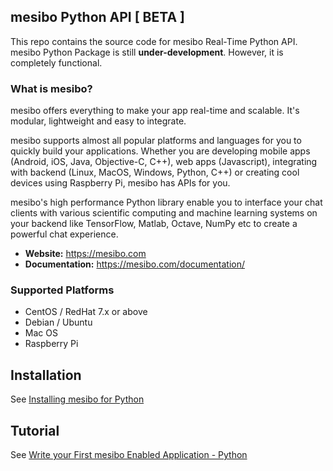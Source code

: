 ## mesibo Python API  [ BETA ]

This repo contains the source code for mesibo Real-Time Python API. mesibo Python Package is still **under-development**. However, it is completely functional. 

### What is mesibo?
mesibo offers everything to make your app real-time and scalable. It's modular, lightweight and easy to integrate.

mesibo supports almost all popular platforms and languages for you to quickly build your applications. Whether you are developing mobile apps (Android, iOS, Java, Objective-C, C++), web apps (Javascript), integrating with backend (Linux, MacOS, Windows, Python, C++) or creating cool devices using Raspberry Pi, mesibo has APIs for you.

mesibo's high performance Python library enable you to interface your chat clients with various scientific computing and machine learning systems on your backend like TensorFlow, Matlab, Octave, NumPy etc to create a powerful chat experience.


- **Website:** https://mesibo.com
- **Documentation:** https://mesibo.com/documentation/

### Supported Platforms
- CentOS / RedHat 7.x or above
- Debian / Ubuntu
- Mac OS
- Raspberry Pi

## Installation
See [Installing mesibo for Python](https://mesibo.com/documentation/install/python/) 

## Tutorial
See [Write your First mesibo Enabled Application - Python](https://mesibo.com/documentation/tutorials/get-started/python/)



